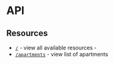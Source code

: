 # API

## Resources

- [`/`](https://my-json-server.typicode.com/armadillo-apps/api) - view all available resources -
- [`/apartments`](https://my-json-server.typicode.com/armadillo-apps/api/apartments) - view list of apartments
